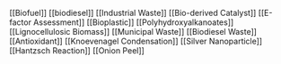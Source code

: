 [[Biofuel]]
[[biodiesel]]
[[Industrial Waste]]
[[Bio-derived Catalyst]]
[[E-factor Assessment]]
[[Bioplastic]]
[[Polyhydroxyalkanoates]]
[[Lignocellulosic Biomass]]
[[Municipal Waste]]
[[Biodiesel Waste]]
[[Antioxidant]]
[[Knoevenagel Condensation]]
[[Silver Nanoparticle]]
[[Hantzsch Reaction]]
[[Onion Peel]]
